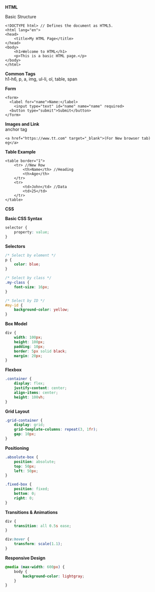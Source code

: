 **HTML**


Basic Structure

```
<!DOCTYPE html> // Defines the document as HTML5.
<html lang="en">
<head> 
    <title>My HTML Page</title>
</head>
<body>
    <h1>Welcome to HTML</h1>
    <p>This is a basic HTML page.</p>
</body>
</html>
```

**Common Tags**  
h1-h6, p, a, img, ul-li, ol, table, span  

**Form**  
```
<form>
  <label for="name">Name:</label>
    <input type="text" id="name" name="name" required>
  <button type="submit">Submit</button>
</form>
```

**Images and Link**  
anchor tag  
```
<a href="https://www.tt.com" target="_blank">(For New browser tab) eg</a>
```

**Table Example**  
```
<table border="1">
    <tr> //New Row
        <th>Name</th> //Heading
        <th>Age</th>
    </tr>
    <tr>
        <td>John</td> //Data
        <td>25</td>
    </tr>
</table>
```
**CSS**

**Basic CSS Syntax**
```css
selector {
    property: value;
}
```

**Selectors**
```css
/* Select by element */
p {
    color: blue;
}

/* Select by class */
.my-class {
    font-size: 16px;
}

/* Select by ID */
#my-id {
    background-color: yellow;
}
```

**Box Model**
```css
div {
    width: 100px;
    height: 100px;
    padding: 10px;
    border: 5px solid black;
    margin: 20px;
}
```

**Flexbox**
```css
.container {
    display: flex;
    justify-content: center;
    align-items: center;
    height: 100vh;
}
```

**Grid Layout**
```css
.grid-container {
    display: grid;
    grid-template-columns: repeat(3, 1fr);
    gap: 10px;
}
```

**Positioning**
```css
.absolute-box {
    position: absolute;
    top: 50px;
    left: 50px;
}

.fixed-box {
    position: fixed;
    bottom: 0;
    right: 0;
}
```
**Transitions & Animations**
```css
div {
    transition: all 0.5s ease;
}

div:hover {
    transform: scale(1.1);
}
```

**Responsive Design**
```css
@media (max-width: 600px) {
    body {
        background-color: lightgray;
    }
}
```


